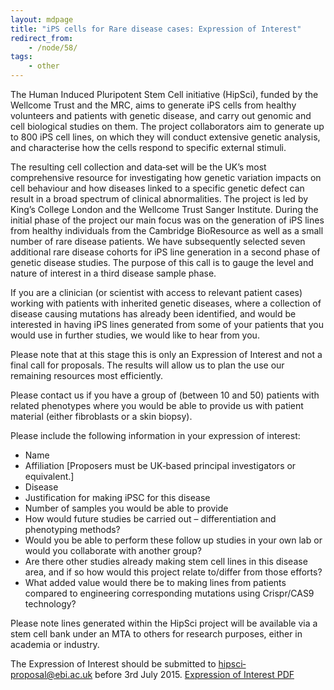 ```yaml
---
layout: mdpage
title: "iPS cells for Rare disease cases: Expression of Interest"
redirect_from:
    - /node/58/
tags:
    - other
---
```


The Human Induced Pluripotent Stem Cell initiative (HipSci), funded by the
Wellcome Trust and the MRC, aims to generate iPS cells from healthy volunteers
and patients with genetic disease, and carry out genomic and cell biological
studies on them. The project collaborators aim to generate up to 800 iPS cell
lines, on which they will conduct extensive genetic analysis, and characterise
how the cells respond to specific external stimuli.

The resulting cell collection and data‐set will be the UK’s most
comprehensive resource for investigating how genetic variation impacts on cell
behaviour and how diseases linked to a specific genetic defect can result in a
broad spectrum of clinical abnormalities. The project is led by King’s College
London and the Wellcome Trust Sanger Institute. During the initial phase of the
project our main focus was on the generation of iPS lines from healthy
individuals from the Cambridge BioResource as well as a small number of rare
disease patients. We have subsequently selected seven additional rare disease
cohorts for iPS line generation in a second phase of genetic disease studies.
The purpose of this call is to gauge the level and nature of interest in a
third disease sample phase.

If you are a clinician (or scientist with access to relevant patient cases)
working with patients with inherited genetic diseases, where a collection of
disease causing mutations has already been identified, and would be interested
in having iPS lines generated from some of your patients that you would use in
further studies, we would like to hear from you.

Please note that at this stage this is only an Expression of Interest and not a
final call for proposals. The results will allow us to plan the use our
remaining resources most efficiently.

Please contact us if you have a group of (between 10 and 50) patients with
related phenotypes where you would be able to provide us with patient material
(either fibroblasts or a skin biopsy).

Please include the following information in your expression of interest:

* Name
* Affiliation [Proposers must be UK­‐based principal investigators or equivalent.]
* Disease
* Justification for making iPSC for this disease
* Number of samples you would be able to provide
* How would future studies be carried out – differentiation and phenotyping methods?
* Would you be able to perform these follow up studies in your own lab or would you collaborate with another group?
* Are there other studies already making stem cell lines in this disease area, and if so how would this project relate to/differ from those efforts?
* What added value would there be to making lines from patients compared to engineering corresponding mutations using Crispr/CAS9 technology?

Please note lines generated within the HipSci project will be available via a
stem cell bank under an MTA to others for research purposes, either in academia
or industry.

The Expression of Interest should be submitted to [hipsci‐proposal@ebi.ac.uk](mailto:hipsci-proposal@ebi.ac.uk)
before 3rd July 2015.
[Expression of Interest PDF]({{site.baseurl}}/documents/hipsci_rare_disease_expression_20150428.pdf)

